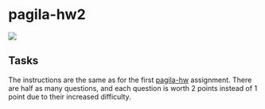 # pagila-hw2
[![](https://github.com/Nizeyumukiza/pagila-hw2/workflows/tests/badge.svg)](https://github.com/Nizeyumukiza/pagila-hw2/actions?query=workflow%3Atests)

## Tasks

The instructions are the same as for the first [pagila-hw](https://github.com/Nizeyumukiza/pagila-hw) assignment.
There are half as many questions, and each question is worth 2 points instead of 1 point due to their increased difficulty.

